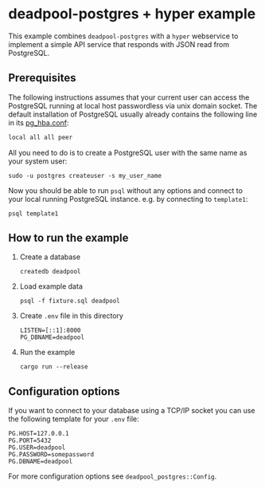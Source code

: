 # deadpool-postgres + hyper example

This example combines `deadpool-postgres` with a `hyper` webservice to
implement a simple API service that responds with JSON read from
PostgreSQL.

## Prerequisites

The following instructions assumes that your current user can access the
PostgreSQL running at local host passwordless via unix domain socket. The
default installation of PostgreSQL usually already contains the following line
in its [pg_hba.conf](https://www.postgresql.org/docs/12/auth-pg-hba-conf.html):

```txt
local all all peer
```

All you need to do is to create a PostgreSQL user with the same name as
your system user:

```shell
sudo -u postgres createuser -s my_user_name
```

Now you should be able to run `psql` without any options and connect to
your local running PostgreSQL instance. e.g. by connecting to `template1`:

```shell
psql template1
```

## How to run the example

1. Create a database

    ```shell
    createdb deadpool
    ```

2. Load example data

    ```shell
    psql -f fixture.sql deadpool
    ```

3. Create `.env` file in this directory

    ```env
    LISTEN=[::1]:8000
    PG_DBNAME=deadpool
    ```

4. Run the example

    ```shell
    cargo run --release
    ```

## Configuration options

If you want to connect to your database using a TCP/IP socket you can use
the following template for your `.env` file:

```env
PG.HOST=127.0.0.1
PG.PORT=5432
PG.USER=deadpool
PG.PASSWORD=somepassword
PG.DBNAME=deadpool
```

For more configuration options see `deadpool_postgres::Config`.

